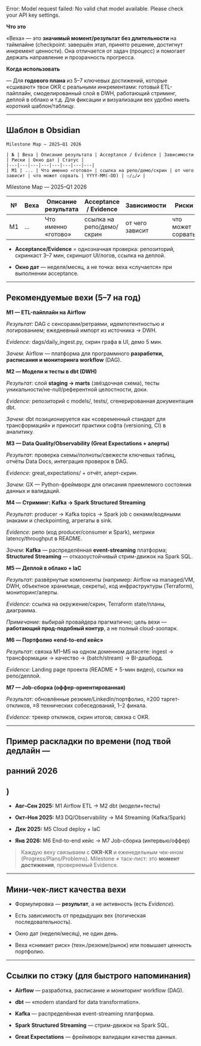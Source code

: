 Error: Model request failed: No valid chat model available. Please check your API key settings.

  

**Что это**

«Веха» — это **значимый момент/результат без длительности** на таймлайне (checkpoint: завершён этап, принято решение, достигнут инкремент ценности). Она отличается от задач (процесс) и помогает держать направление и прозрачность прогресса. 

  

**Когда использовать**

— Для **годового плана** из 5–7 ключевых достижений, которые «сшивают» твои OKR c реальными инкрементами: готовый ETL-пайплайн, смоделированный слой в DWH, работающий стриминг, деплой в облако и т.д. Для фиксации и визуализации вех удобно иметь короткий шаблон/таблицу. 

---

## **Шаблон в Obsidian**

```
Milestone Map — 2025–Q1 2026

| № | Веха | Описание результата | Acceptance / Evidence | Зависимости | Риски | Окно дат | Статус |
|---|---|---|---|---|---|---|---|
| M1 | ... | Что именно «готово» | ссылка на репо/демо/скрин | от чего зависит | что может сорвать | YYYY-MM(-DD) | ☐/△/✔ |
```

Milestone Map — 2025–Q1 2026

| № | Веха | Описание результата | Acceptance / Evidence | Зависимости | Риски | Окно дат | Статус |
|---|---|---|---|---|---|---|---|
| M1 | ... | Что именно «готово» | ссылка на репо/демо/скрин | от чего зависит | что может сорвать | YYYY-MM(-DD) | ☐/△/✔ |

- **Acceptance/Evidence** = однозначная проверка: репозиторий, скринкаст 3–7 мин, скриншот UI/логов, ссылка на деплой.
    
- **Окно дат** — неделя/месяц, а не точка: веха «случается» при выполнении acceptance.
    

---

## **Рекомендуемые вехи (5–7 на год)**

  

**M1 — ETL-пайплайн на Airflow**

_Результат:_ DAG с сенсорами/ретраями, идемпотентностью и логированием; ежедневный импорт из источника → DWH.

_Evidence:_ dags/daily_ingest.py, скрин графа в UI, демо 5 мин.

_Зачем:_ Airflow — платформа для программного **разработки, расписания и мониторинга workflow** (DAG). 

  

**M2 — Модели и тесты в dbt (DWH)**

_Результат:_ слой **staging → marts** (звёздочная схема), тесты уникальности/не-null/референтной целостности, доки.

_Evidence:_ репозиторий с models/, tests/, сгенерированная документация dbt.

_Зачем:_ dbt позиционируется как «современный стандарт для трансформаций» и приносит практики софта (versioning, CI) в аналитику. 

  

**M3 — Data Quality/Observability (Great Expectations + алерты)**

_Результат:_ проверка схемы/полноты/свежести ключевых таблиц, отчёты Data Docs, интеграция проверок в DAG.

_Evidence:_ great_expectations/ + отчёт, алерт-скрин.

_Зачем:_ GX — Python-фреймворк для описания приемлемого состояния данных и валидаций. 

  

**M4 — Стриминг: Kafka → Spark Structured Streaming**

_Результат:_ producer → Kafka topics → Spark job с окнами/водяными знаками и checkpointing, агрегаты в sink.

_Evidence:_ репо (код producer/consumer и Spark), метрики latency/throughput в README.

_Зачем:_ **Kafka** — распределённая **event-streaming** платформа; **Structured Streaming** — отказоустойчивый стрим-движок на Spark SQL. 

  

**M5 — Деплой в облако + IaC**

_Результат:_ развёрнутые компоненты (например: Airflow на managed/VM, DWH, объектное хранилище, секреты), код инфраструктуры (Terraform), мониторинг/алерты.

_Evidence:_ ссылка на окружение/скрин, Terraform state/планы, диаграмма.

_Примечание:_ выбирай провайдера прагматично; цель вехи — **работающий прод-подобный контур**, а не полный cloud-зоопарк.

  

**M6 — Портфолио «end-to-end кейс»**

_Результат:_ связка M1–M5 на одном доменном датасете: ingest → трансформации → качество → (batch/stream) → BI-дашборд.

_Evidence:_ Landing page проекта (README + 5-мин видео), ссылки на репо/деплой.

  

**M7 — Job-сборка (оффер-ориентированная)**

_Результат:_ обновлённые резюме/LinkedIn/портфолио, ≥200 таргет-откликов, ≥8 технических собеседований, 1–2 финала.

_Evidence:_ трекер откликов, скрин итогов; связка с OKR.

---

## **Пример раскладки по времени (под твой дедлайн —** 

## **ранний 2026**

## **)**

- **Авг–Сен 2025:** M1 Airflow ETL → M2 dbt (модели+тесты)
    
- **Окт–Ноя 2025:** M3 DQ/Observability → M4 Streaming (Kafka/Spark)
    
- **Дек 2025:** M5 Cloud deploy + IaC
    
- **Янв 2026:** M6 End-to-end кейс → M7 Job-сборка (интервью/оффер)
    

  

> Каждую веху связываем с **OKR-KR** и еженедельным чек-ином (Progress/Plans/Problems). Milestone ≠ таск-лист: это **момент достижения**, проверяемый Evidence. 

---

## **Мини-чек-лист качества вехи**

- Формулировка — **результат**, а не активность (есть _Evidence_). 
    
- Есть зависимость от предыдущих вех (логическая последовательность).
    
- Окно дат (неделя/месяц), не один день.
    
- Веха «снимает риск» (техн./резюме/рынок) или повышает ценность портфолио.
    

---

## **Ссылки по стэку (для быстрого напоминания)**

- **Airflow** — разработка, расписание и мониторинг workflow (DAG). 
    
- **dbt** — «modern standard for data transformation». 
    
- **Kafka** — распределённая event-streaming платформа. 
    
- **Spark Structured Streaming** — стрим-движок на Spark SQL. 
    
- **Great Expectations** — фреймворк валидации качества данных. 
    
